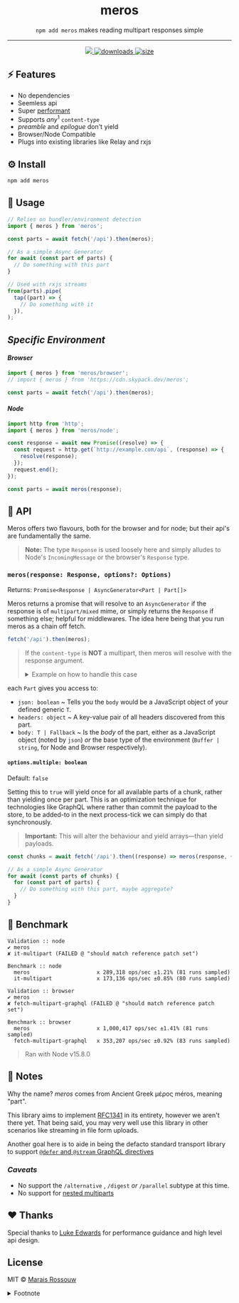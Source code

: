 <div align="center">
	<h1 align="center">meros</h1>
	<p align="center"><code>npm add meros</code> makes reading multipart responses simple</p>
	<hr />
	<span>
		<a href="https://github.com/maraisr/meros/actions/workflows/ci.yml">
			<img src="https://github.com/maraisr/meros/actions/workflows/ci.yml/badge.svg"/>
		</a>
		<a href="https://npm-stat.com/charts.html?package=meros">
    		<img src="https://badgen.net/npm/dm/meros" alt="downloads"/>
		</a>
		<a href="https://bundlephobia.com/result?p=meros">
			<img src="https://badgen.net/bundlephobia/minzip/meros" alt="size"/>
		</a>
	</span>
</div>

## ⚡ Features

- No dependencies
- Seemless api
- Super [performant](#-benchmark)
- Supports _any_<sup>1</sup> `content-type`
- _preamble_ and _epilogue_ don't yield
- Browser/Node Compatible
- Plugs into existing libraries like Relay and rxjs

## ⚙️ Install

```sh
npm add meros
```

## 🚀 Usage

```ts
// Relies on bundler/environment detection
import { meros } from 'meros';

const parts = await fetch('/api').then(meros);

// As a simple Async Generator
for await (const part of parts) {
  // Do something with this part
}

// Used with rxjs streams
from(parts).pipe(
  tap((part) => {
    // Do something with it
  }),
);
```

## _Specific Environment_

#### _Browser_

```ts
import { meros } from 'meros/browser';
// import { meros } from 'https://cdn.skypack.dev/meros';

const parts = await fetch('/api').then(meros);
```

#### _Node_

```ts
import http from 'http';
import { meros } from 'meros/node';

const response = await new Promise((resolve) => {
  const request = http.get(`http://example.com/api`, (response) => {
    resolve(response);
  });
  request.end();
});

const parts = await meros(response);
```

## 🔎 API

Meros offers two flavours, both for the browser and for node; but their api's are fundamentally the same.

> **Note:** The type `Response` is used loosely here and simply alludes to Node's `IncomingMessage` or the browser's
> `Response` type.

### `meros(response: Response, options?: Options)`

Returns: `Promise<Response | AsyncGenerator<Part | Part[]>`

Meros returns a promise that will resolve to an `AsyncGenerator` if the response is of `multipart/mixed` mime, or simply
returns the `Response` if something else; helpful for middlewares. The idea here being that you run meros as a chain off
fetch.

```ts
fetch('/api').then(meros);
```

> If the `content-type` is **NOT** a multipart, then meros will resolve with the response argument.
>
> <details>
> <summary>Example on how to handle this case</summary>
>
> ```ts
> import { meros } from 'meros';
>
> const response = await fetch('/api'); // Assume this isnt multipart
> const parts = await meros(response);
>
> if (parts[Symbol.asyncIterator] < 'u') {
>   for await (const part of parts) {
>     // Do something with this part
>   }
> } else {
>   const data = await parts.json();
> }
> ```
>
> </details>

each `Part` gives you access to:

- `json: boolean` ~ Tells you the `body` would be a JavaScript object of your defined generic `T`.
- `headers: object` ~ A key-value pair of all headers discovered from this part.
- `body: T | Fallback` ~ Is the _body_ of the part, either as a JavaScript object (noted by `json`) _or_ the base type
  of the environment (`Buffer | string`, for Node and Browser respectively).

#### `options.multiple: boolean`

Default: `false`

Setting this to `true` will yield once for all available parts of a chunk, rather than yielding once per part. This is
an optimization technique for technologies like GraphQL where rather than commit the payload to the store, to be
added-to in the next process-tick we can simply do that synchronously.

> **Important:** This will alter the behaviour and yield arrays—than yield payloads.

```ts
const chunks = await fetch('/api').then((response) => meros(response, { multiple: true }));

// As a simple Async Generator
for await (const parts of chunks) {
  for (const part of parts) {
    // Do something with this part, maybe aggregate?
  }
}
```

## 💨 Benchmark

```
Validation :: node
✔ meros
✘ it-multipart (FAILED @ "should match reference patch set")

Benchmark :: node
  meros                     x 289,318 ops/sec ±1.21% (81 runs sampled)
  it-multipart              x 173,136 ops/sec ±0.85% (80 runs sampled)

Validation :: browser
✔ meros
✘ fetch-multipart-graphql (FAILED @ "should match reference patch set")

Benchmark :: browser
  meros                     x 1,000,417 ops/sec ±1.41% (81 runs sampled)
  fetch-multipart-graphql   x 353,207 ops/sec ±0.92% (83 runs sampled)
```

> Ran with Node v15.8.0

## 🎒 Notes

Why the name? _meros_ comes from Ancient Greek μέρος méros, meaning "part".

This library aims to implement [RFC1341] in its entirety, however we aren't there yet. That being said, you may very
well use this library in other scenarios like streaming in file form uploads.

Another goal here is to aide in being the defacto standard transport library to support
[`@defer` and `@stream` GraphQL directives](https://foundation.graphql.org/news/2020/12/08/improving-latency-with-defer-and-stream-directives/)

### _Caveats_

- No support the `/alternative` , `/digest` _or_ `/parallel` subtype at this time.
- No support for [nested multiparts](https://tools.ietf.org/html/rfc1341#appendix-C)

## ❤ Thanks

Special thanks to [Luke Edwards](https://github.com/lukeed) for performance guidance and high level api design.

## License

MIT © [Marais Rossouw](https://marais.io)

<details>
<summary>Footnote</summary>

> 1: By default, we'll look for JSON, and parse that for you. If not, we'll give you the body as what was streamed.

</details>

[rfc1341]: https://tools.ietf.org/html/rfc1341 'The Multipart Content-Type'

